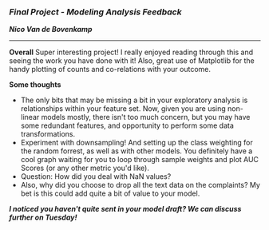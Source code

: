 ### ***Final Project - Modeling Analysis Feedback***

***Nico Van de Bovenkamp***
***

**Overall** Super interesting project! I really enjoyed reading through this and seeing the work you have done with it! Also, great use of Matplotlib for the handy plotting of counts and co-relations with your outcome.

**Some thoughts**

* The only bits that may be missing a bit in your exploratory analysis is relationships within your feature set. Now, given you are using non-linear models mostly, there isn't too much concern, but you may have some redundant features, and opportunity to perform some data transformations.
* Experiment with downsampling! And setting up the class weighting for the random forrest, as well as with other models. You definitely have a cool graph waiting for you to loop through sample weights and plot AUC Scores (or any other metric you'd like).
* Question: How did you deal with NaN values?
* Also, why did you choose to drop all the text data on the complaints? My bet is this could add quite a bit of value to your model.

***I noticed you haven't quite sent in your model draft? We can discuss further on Tuesday!***
